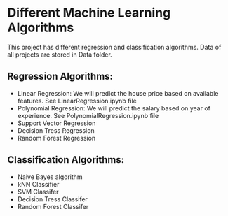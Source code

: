 # Different Machine Learning Algorithms
This project has different regression and classification algorithms. Data of all projects are stored in Data folder.

## Regression Algorithms:
* Linear Regression: We will predict the house price based on available features. See LinearRegression.ipynb file
* Polynomial Regression: We will predict the salary based on year of experience. See PolynomialRegression.ipynb file
* Support Vector Regression
* Decision Tress Regression
* Random Forest Regression

## Classification Algorithms:
* Naive Bayes algorithm
* kNN Classifier
* SVM Classifer
* Decision Tress Classifer
* Random Forest Classifer
